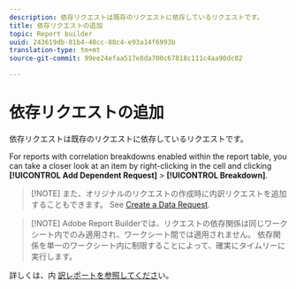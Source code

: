 ```yaml
---
description: 依存リクエストは既存のリクエストに依存しているリクエストです。
title: 依存リクエストの追加
topic: Report builder
uuid: 243619db-81b4-40cc-88c4-e93a14f6993b
translation-type: tm+mt
source-git-commit: 99ee24efaa517e8da700c67818c111c4aa90dc02

---
```



# 依存リクエストの追加

依存リクエストは既存のリクエストに依存しているリクエストです。

For reports with correlation breakdowns enabled within the report table, you can take a closer look at an item by right-clicking in the cell and clicking **[!UICONTROL Add Dependent Request]** &gt; **[!UICONTROL Breakdown]**.

> [!NOTE] また、オリジナルのリクエストの作成時に内訳リクエストを追加することもできます。 See [Create a Data Request](/help/analyze/report-builder/data-requests/t-create-a-data-request.md).

> [!NOTE] Adobe Report Builderでは、リクエストの依存関係は同じワークシート内でのみ適用され、ワークシート間では適用されません。 依存関係を単一のワークシート内に制限することによって、確実にタイムリーに実行します。

詳しくは、内 [訳レポートを参照してくださ](/help/analyze/reports-analytics/reports-customize/breakdowns.md)い。
